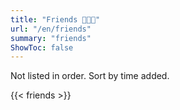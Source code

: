 ```yaml
---
title: "Friends 🧑‍🤝‍🧑"
url: "/en/friends"
summary: "friends"
ShowToc: false
---
```


Not listed in order. Sort by time added.

{{< friends >}}
